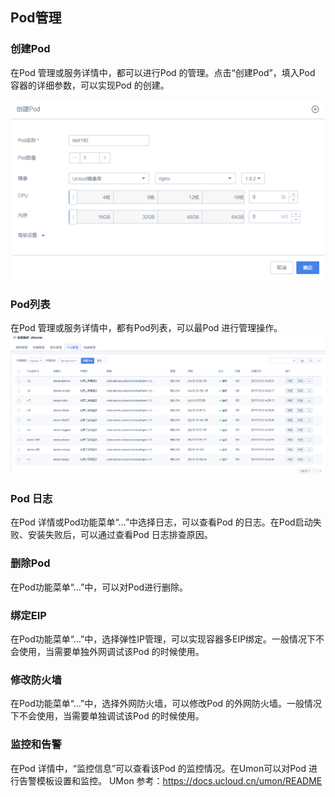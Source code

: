 ## Pod管理



### 创建Pod

在Pod 管理或服务详情中，都可以进行Pod 的管理。点击“创建Pod”，填入Pod 容器的详细参数，可以实现Pod 的创建。

![](/images/guide/创建pod.png)

### Pod列表

在Pod 管理或服务详情中，都有Pod列表，可以最Pod 进行管理操作。
![](/images/guide/pod列表2.png)

### Pod 日志

在Pod 详情或Pod功能菜单“…”中选择日志，可以查看Pod 的日志。在Pod启动失败、安装失败后，可以通过查看Pod 日志排查原因。

### 删除Pod

在Pod功能菜单“…”中，可以对Pod进行删除。

### 绑定EIP

在Pod功能菜单“…”中，选择弹性IP管理，可以实现容器多EIP绑定。一般情况下不会使用，当需要单独外网调试该Pod 的时候使用。

### 修改防火墙

在Pod功能菜单“…”中，选择外网防火墙，可以修改Pod 的外网防火墙。一般情况下不会使用，当需要单独调试该Pod 的时候使用。

### 监控和告警

在Pod 详情中，“监控信息”可以查看该Pod 的监控情况。在Umon可以对Pod 进行告警模板设置和监控。 UMon
参考：<https://docs.ucloud.cn/umon/README>
